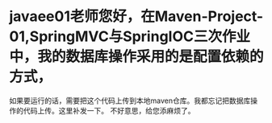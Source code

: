 # javaee01老师您好，在Maven-Project-01,SpringMVC与SpringIOC三次作业中，我的数据库操作采用的是配置依赖的方式，
如果要运行的话，需要把这个代码上传到本地maven仓库。我都忘记把数据库操作的代码上传。这里补发一下。
不好意思，给您添麻烦了。
